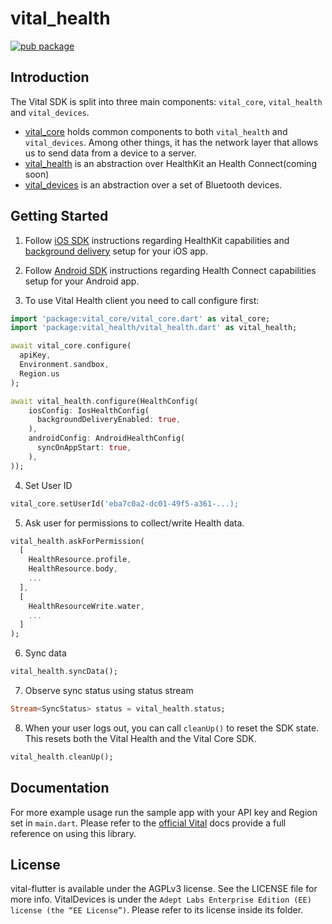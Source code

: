 # vital_health

[![pub package](https://img.shields.io/pub/v/vital_health.svg)](https://pub.dev/packages/vital_health)

## Introduction

The Vital SDK is split into three main components: `vital_core`, `vital_health` and `vital_devices`.

- [vital_core][1] holds common
  components to both `vital_health` and `vital_devices`. Among other things, it has the network layer that allows us to
  send data from a device to a server.
- [vital_health][2] is an abstraction over HealthKit an Health Connect(coming soon)
- [vital_devices][3] is an abstraction over a set of Bluetooth devices.

## Getting Started

1. Follow [iOS SDK](https://docs.tryvital.io/wearables/sdks/iOS#6-vitalhealthkit) instructions regarding HealthKit
   capabilities and [background delivery](https://docs.tryvital.io/wearables/sdks/iOS#1-background-delivery) setup for
   your iOS app.


2. Follow [Android SDK](https://docs.tryvital.io/wearables/sdks/android) instructions regarding Health Connect
   capabilities setup for your Android app.


3. To use Vital Health client you need to call configure first:

```dart
import 'package:vital_core/vital_core.dart' as vital_core;
import 'package:vital_health/vital_health.dart' as vital_health;

await vital_core.configure(
  apiKey,
  Environment.sandbox,
  Region.us
);

await vital_health.configure(HealthConfig(
    iosConfig: IosHealthConfig(
      backgroundDeliveryEnabled: true,
    ),
    androidConfig: AndroidHealthConfig(
      syncOnAppStart: true,
    ),
));
```

4. Set User ID

```dart
vital_core.setUserId('eba7c0a2-dc01-49f5-a361-...);
```

5. Ask user for permissions to collect/write Health data.

```dart
vital_health.askForPermission(
  [
    HealthResource.profile,
    HealthResource.body,
    ...
  ],
  [
    HealthResourceWrite.water,
    ...
  ]
);
```

6. Sync data

```dart
vital_health.syncData();
```

7. Observe sync status using status stream

```dart
Stream<SyncStatus> status = vital_health.status;
```

8. When your user logs out, you can call `cleanUp()` to reset the SDK state. This resets both the Vital Health and the Vital Core SDK.
    
```dart
vital_health.cleanUp();
```
## Documentation

For more example usage run the sample app with your API key and Region set in `main.dart`.
Please refer to the [official Vital](https://docs.tryvital.io/welcome/libraries) docs provide a full reference on using
this library.

## License

vital-flutter is available under the AGPLv3 license. See the LICENSE file for more info. VitalDevices is under
the `Adept Labs Enterprise Edition (EE) license (the “EE License”)`. Please refer to its license inside its folder.

[1]: https://pub.dev/packages/vital_core

[2]: https://pub.dev/packages/vital_health

[3]: https://pub.dev/packages/vital_devices
